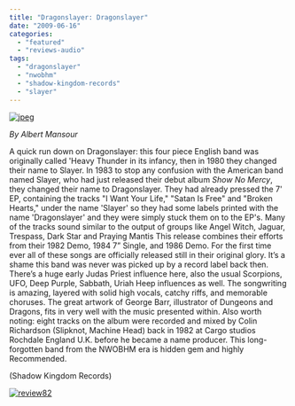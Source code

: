 ```yaml
---
title: "Dragonslayer: Dragonslayer"
date: "2009-06-16"
categories: 
  - "featured"
  - "reviews-audio"
tags: 
  - "dragonslayer"
  - "nwobhm"
  - "shadow-kingdom-records"
  - "slayer"
---
```


[![jpeg](http://www.hellbound.ca/wp-content/uploads/2009/06/jpeg-294x300.jpg "jpeg")](http://www.hellbound.ca/wp-content/uploads/2009/06/jpeg.jpeg)

_By Albert Mansour_

A quick run down on Dragonslayer: this four piece English band was originally called 'Heavy Thunder in its infancy, then in 1980 they changed their name to Slayer. In 1983 to stop any confusion with the American band named Slayer, who had just released their debut album _Show No Mercy_, they changed their name to Dragonslayer. They had already pressed the 7' EP, containing the tracks "I Want Your Life," "Satan Is Free" and "Broken Hearts," under the name 'Slayer' so they had some labels printed with the name 'Dragonslayer' and they were simply stuck them on to the EP's. Many of the tracks sound similar to the output of groups like Angel Witch, Jaguar, Trespass, Dark Star and Praying Mantis This release combines their efforts from their 1982 Demo, 1984 7” Single, and 1986 Demo. For the first time ever all of these songs are officially released still in their original glory. It’s a shame this band was never was picked up by a record label back then. There’s a huge early Judas Priest influence here, also the usual Scorpions, UFO, Deep Purple, Sabbath, Uriah Heep influences as well. The songwriting is amazing, layered with solid high vocals, catchy riffs, and memorable choruses. The great artwork of George Barr, illustrator of Dungeons and Dragons, fits in very well with the music presented within. Also worth noting: eight tracks on the album were recorded and mixed by Colin Richardson (Slipknot, Machine Head) back in 1982 at Cargo studios Rochdale England U.K. before he became a name producer. This long-forgotten band from the NWOBHM era is hidden gem and highly Recommended.

(Shadow Kingdom Records)

[](http://www.hellbound.ca/wp-content/uploads/2009/06/review856.png)[![review82](http://www.hellbound.ca/wp-content/uploads/2009/06/review82.png "review82")](http://www.hellbound.ca/wp-content/uploads/2009/06/review82.png)
